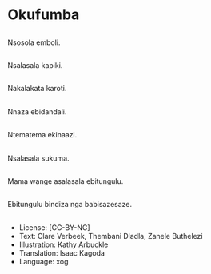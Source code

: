 # Okufumba

##
Nsosola emboli.

##
Nsalasala kapiki.

##
Nakalakata karoti.

##
Nnaza ebidandali.

##
Ntematema ekinaazi.

##
Nsalasala sukuma.

##
Mama wange asalasala
ebitungulu.

##
Ebitungulu bindiza nga
babisazesaze.

##
* License: [CC-BY-NC]
* Text: Clare Verbeek, Thembani Dladla, Zanele Buthelezi
* Illustration: Kathy Arbuckle
* Translation: Isaac Kagoda
* Language: xog
